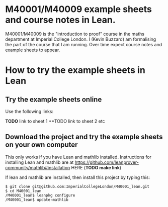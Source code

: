 # M40001/M40009 example sheets and course notes in Lean.

M40001/M40009 is the "introduction to proof" course in the maths department at Imperial College London. I (Kevin Buzzard) am formalising the part of the course that I am running.
Over time expect course notes and example sheets to appear.

# How to try the example sheets in Lean

## Try the example sheets online

Use the following links:

**TODO** link to sheet 1 
**TODO link to sheet 2 etc

## Download the project and try the example sheets on your own computer

This only works if you have Lean and mathlib installed.
Instructions for installing Lean and mathlib are at
https://github.com/leanprover-community/mathlib#installation HERE (**TODO make link**)

If lean and mathlib are installed, then install this project by typing this:

```
$ git clone git@github.com:ImperialCollegeLondon/M40001_lean.git
$ cd M40001_lean
/M40001_lean$ leanpkg configure
/M40001_lean$ update-mathlib
```

